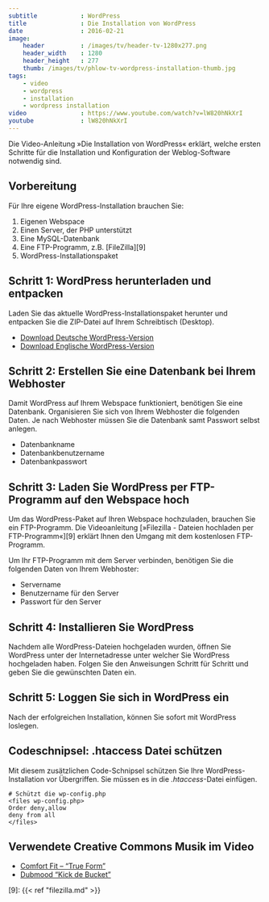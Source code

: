 ```yaml
---
subtitle            : WordPress
title               : Die Installation von WordPress
date                : 2016-02-21
image:
    header          : /images/tv/header-tv-1280x277.png
    header_width    : 1280
    header_height   : 277
    thumb: /images/tv/phlow-tv-wordpress-installation-thumb.jpg
tags:
    - video
    - wordpress
    - installation
    - wordpress installation
video               : https://www.youtube.com/watch?v=lW820hNkXrI
youtube             : lW820hNkXrI
---
```

Die Video-Anleitung »Die Installation von WordPress« erklärt, welche ersten Schritte für die Installation und Konfiguration der Weblog-Software notwendig sind.
<!--more-->

## Vorbereitung

Für Ihre eigene WordPress-Installation brauchen Sie:

1. Eigenen Webspace
2. Einen Server, der PHP unterstützt
3. Eine MySQL-Datenbank
4. Eine FTP-Programm, z.B. [FileZilla][9]
5. WordPress-Installationspaket

## Schritt 1: WordPress herunterladen und entpacken

Laden Sie das aktuelle WordPress-Installationspaket herunter und entpacken Sie die ZIP-Datei auf Ihrem Schreibtisch (Desktop).

* [Download Deutsche WordPress-Version](https://de.wordpress.org/download/)
* [Download Englische WordPress-Version](http://wordpress.org/download/)

## Schritt 2: Erstellen Sie eine Datenbank bei Ihrem Webhoster

Damit WordPress auf Ihrem Webspace funktioniert, benötigen Sie eine Datenbank. Organisieren Sie sich von Ihrem Webhoster die folgenden Daten. Je nach Webhoster müssen Sie die Datenbank samt Passwort selbst anlegen.

* Datenbankname
* Datenbankbenutzername
* Datenbankpasswort

## Schritt 3: Laden Sie WordPress per FTP-Programm auf den Webspace hoch

Um das WordPress-Paket auf Ihren Webspace hochzuladen, brauchen Sie ein FTP-Programm. Die Videoanleitung [»Filezilla - Dateien hochladen per FTP-Programm«][9] erklärt Ihnen den Umgang mit dem kostenlosen FTP-Programm.

Um Ihr FTP-Programm mit dem Server verbinden, benötigen Sie die folgenden Daten von Ihrem Webhoster:

* Servername
* Benutzername für den Server
* Passwort für den Server

## Schritt 4: Installieren Sie WordPress

Nachdem alle WordPress-Dateien hochgeladen wurden, öffnen Sie WordPress unter der Internetadresse unter welcher Sie WordPress hochgeladen haben. Folgen Sie den Anweisungen Schritt für Schritt und geben Sie die gewünschten Daten ein.

## Schritt 5: Loggen Sie sich in WordPress ein

Nach der erfolgreichen Installation, können Sie sofort mit WordPress loslegen.

## Codeschnipsel: .htaccess Datei schützen

Mit diesem zusätzlichen Code-Schnipsel schützen Sie Ihre WordPress-Installation vor Übergriffen. Sie müssen es in die *.htaccess*-Datei einfügen.

~~~~
# Schützt die wp-config.php
<files wp-config.php>
Order deny,allow
deny from all
</files>
~~~~

## Verwendete Creative Commons Musik im Video

* [Comfort Fit – &#8220;True Form&#8221;](https://phlow-magazine.com/mp3-music-download/hiphop/1-comfort-fit-remember-and-forget-lp-hiphop)
* [Dubmood &#8220;Kick de Bucket&#8221;](https://archive.org/details/JTREP05)

 [2]: http://wordpress.org/download/
 [3]: http://filezilla-project.org/
 [4]: http://www.comfortfit.de/
 [5]: http://www.dataairlines.net/dubmood/
 [9]: {{< ref "filezilla.md" >}}
